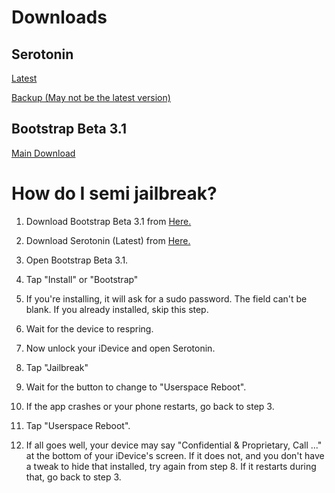 # Downloads
## Serotonin
[Latest](https://github.com/mineek/Serotonin)

[Backup (May not be the latest version)](https://github.com/SpinnySpiwal/SpiwalsIPASetup/raw/main/MyApps/Serotonin.tipa)

## Bootstrap Beta 3.1
[Main Download](https://github.com/SpinnySpiwal/SpiwalsIPASetup/raw/main/MyApps/Bootstrap.tipa)

# How do I semi jailbreak?
1. Download Bootstrap Beta 3.1 from [Here.](#serotonin)

2. Download Serotonin (Latest) from [Here.](#Bootstrap-Beta-3.1)

4. Open Bootstrap Beta 3.1.

5. Tap "Install" or "Bootstrap"

6. If you're installing, it will ask for a sudo password. The field can't be blank. If you already installed, skip this step.

7. Wait for the device to respring.

8. Now unlock your iDevice and open Serotonin.

9. Tap "Jailbreak"

10. Wait for the button to change to "Userspace Reboot".


11. If the app crashes or your phone restarts, go back to step 3.

12. Tap "Userspace Reboot".

13. If all goes well, your device may say "Confidential & Proprietary, Call ..." at the bottom of your iDevice's screen. If it does not, and you don't have a tweak to hide that installed, try again from step 8. If it restarts during that, go back to step 3.
